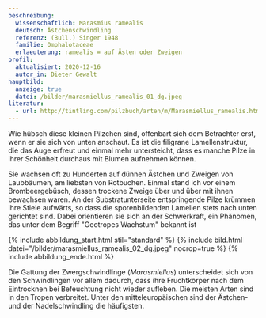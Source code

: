 ```yaml
---
beschreibung:
  wissenschaftlich: Marasmius ramealis
  deutsch: Ästchenschwindling
  referenz: (Bull.) Singer 1948
  familie: Omphalotaceae
  erlaeuterung: ramealis = auf Ästen oder Zweigen
profil:
  aktualisiert: 2020-12-16
  autor_in: Dieter Gewalt
hauptbild:
  anzeige: true
  datei: /bilder/marasmiellus_ramealis_01_dg.jpeg
literatur:
  - url: http://tintling.com/pilzbuch/arten/m/Marasmiellus_ramealis.html
---
```

Wie hübsch diese kleinen Pilzchen sind, offenbart sich dem Betrachter erst, wenn er sie sich von unten anschaut. Es ist die filigrane Lamellenstruktur, die das Auge erfreut und einmal mehr untersteicht, dass es manche Pilze in ihrer Schönheit durchaus mit Blumen aufnehmen können.

Sie wachsen oft zu Hunderten auf dünnen Ästchen und Zweigen von Laubbäumen, am liebsten von Rotbuchen. Einmal stand ich vor einem Brombeergebüsch, dessen trockene Zweige über und über mit ihnen bewachsen waren. An der Substratunterseite entspringende Pilze krümmen ihre Stiele aufwärts, so dass die sporenbildenden Lamellen stets nach unten gerichtet sind. Dabei orientieren sie sich an der Schwerkraft, ein Phänomen, das unter dem Begriff "Geotropes Wachstum" bekannt ist

{% include abbildung_start.html stil="standard" %}
{% include bild.html datei="/bilder/marasmiellus_ramealis_02_dg.jpeg" nocrop=true %}
{% include abbildung_ende.html %}

Die Gattung der Zwergschwindlinge (*Marasmiellus*) unterscheidet sich von den Schwindlingen vor allem dadurch, dass ihre Fruchtkörper nach dem Eintrocknen bei Befeuchtung nicht wieder aufleben. Die meisten Arten sind in den Tropen verbreitet. Unter den mitteleuropäischen sind der Ästchen- und der Nadelschwindling die häufigsten.